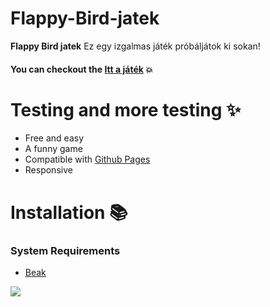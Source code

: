 # Flappy-Bird-jatek
**Flappy Bird jatek** Ez egy izgalmas játék próbáljátok ki sokan!


#### You can checkout the [**Itt a játék**](https://fer3nc0021d.github.io/Flappy-Bird-jatek/) :boom:


# Testing and more testing :sparkles:
* Free and easy
* A funny game
* Compatible with [Github Pages](https://pages.github.com/)
* Responsive


# Installation :books:
### System Requirements
* [Beak](https://fer3nc0021d.github.io/Flappy-Bird-jatek/)
<img src="https://t.bkit.co/w_681b4d3263b79.gif" />
